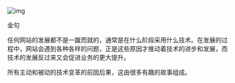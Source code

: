 ![img](http://cdn.jayh.club/uPic/112117190512762LyRekH.png)

金句

任何网站的发展都不是一蹴而就的，通常是在什么阶段采用什么技术。在发展的过程中，网站会遇到各种各样的问题，正是这些原因才推动着技术的进步和发展，而技术的发展反过来又会促进业务的更大提升。



所有主动和被动的技术变革的前因后果，这由很多有趣的故事组成。
